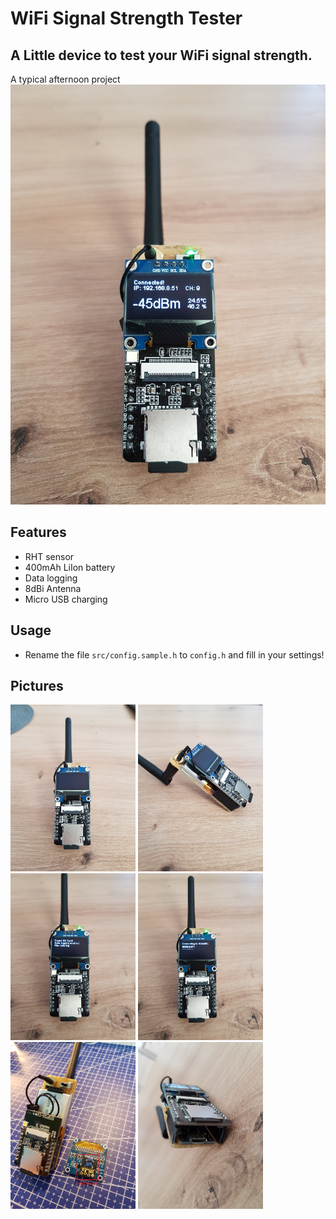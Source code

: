 # WiFi Signal Strength Tester
## A Little device to test your WiFi signal strength.
A typical afternoon project
![](pictures/wifi_tester_pic%20(5).jpg)

## Features
- RHT sensor
- 400mAh LiIon battery
- Data logging
- 8dBi Antenna
- Micro USB charging

## Usage
- Rename the file ```src/config.sample.h``` to ```config.h``` and fill in your settings!

## Pictures
<p float="left">
  <img src="pictures/wifi_tester_pic%20(1).jpg" width="200" />
  <img src="pictures/wifi_tester_pic%20(2).jpg" width="200" />
  <img src="pictures/wifi_tester_pic%20(3).jpg" width="200" />
  <img src="pictures/wifi_tester_pic%20(4).jpg" width="200" />
  <img src="pictures/wifi_tester_pic%20(6).jpg" width="200" />
  <img src="pictures/wifi_tester_pic%20(7).jpg" width="200" />
</p>
